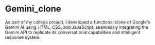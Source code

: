 # Gemini_clone
As part of my college project, I developed a functional clone of Google's Gemini AI using HTML, CSS, and JavaScript, seamlessly integrating the Gemini API to replicate its conversational capabilities and intelligent response system.
